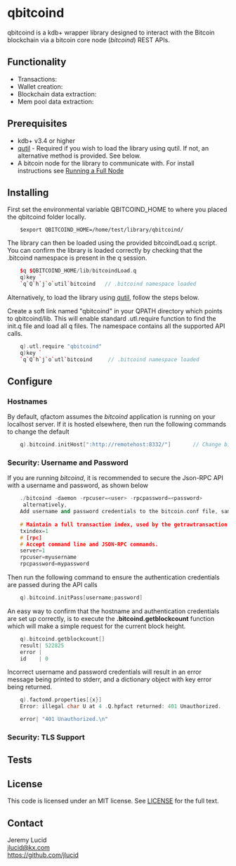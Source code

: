 # qbitcoind
qbitcoind is a kdb+ wrapper library designed to interact with the Bitcoin blockchain via a bitcoin core node (*bitcoind*) REST APIs. 

## Functionality
* Transactions: 
* Wallet creation:
* Blockchain data extraction:
* Mem pool data extraction:

## Prerequisites

* kdb+ v3.4 or higher
* [qutil](https://github.com/nugend/qutil) - Required if you wish to load the library using qutil.
  If not, an alternative method is provided. See below.
* A bitcoin node for the library to communicate with. For install instructions see [Running a Full Node]( https://bitcoin.org/en/full-node)

## Installing

First set the environmental variable QBITCOIND_HOME to where you placed the qbitcoind folder locally.
```
    $export QBITCOIND_HOME=/home/test/library/qbitcoind/
```
The library can then be loaded using the provided bitcoindLoad.q script.
You can confirm the library is loaded correctly by checking that the .bitcoind namespace is present in the q session.

```C++
    $q $QBITCOIND_HOME/lib/bitcoindLoad.q
    q)key `
    `q`Q`h`j`o`util`bitcoind   // .bitcoind namespace loaded
```

Alternatively, to load the library using [qutil](https://github.com/nugend/qutil), follow the steps below.

Create a soft link named "qbitcoind" in your QPATH directory which points to qbitcoind/lib. This will enable standard .utl.require function to find the init.q file and load all q files. The namespace contains all the supported API calls.

```C++
    q).utl.require "qbitcoind"
    q)key `
    `q`Q`h`j`o`utl`bitcoind     // .bitcoind namespace loaded
```    


## Configure

### Hostnames

By default, qfactom assumes the *bitcoind* application is running on your localhost server.
If it is hosted elsewhere, then run the following commands to change the default

```C++
    q).bitcoind.initHost[":http://remotehost:8332/"]       // Change bitcoind host location
```    
### Security: Username and Password


If you are running *bitcoind*, it is recommended to secure the Json-RPC API with a username and password, as shown below 
```C++
    ./bitcoind -daemon -rpcuser=<user> -rpcpassword=<password>
     alternatively,
    Add username and password credentials to the bitcoin.conf file, sample below
    
    # Maintain a full transaction index, used by the getrawtransaction rpc call.
    txindex=1
    # [rpc]
    # Accept command line and JSON-RPC commands.
    server=1
    rpcuser=myusername
    rpcpassword=mypassword

```
Then run the following command to ensure the authentication credentials are passed during the API calls
```C++
    q).bitcoind.initPass[username;password]
```
An easy way to confirm that the hostname and authentication credentials are set up correctly, is to execute the **.bitcoind.getblockcount** function which will make a simple request for the current block height.

```C++
    q).bitcoind.getblockcount[]
    result| 522825
    error |
    id    | 0
```

Incorrect username and password credentials will result in an error message being printed to stderr,
and a dictionary object with key error being returned.
```C++
    q).factomd.properties[{x}]
    Error: illegal char U at 4 .Q.hpfact returned: 401 Unauthorized.

    error| "401 Unauthorized.\n"
```
### Security: TLS Support


## Tests


## License

This code is licensed under an MIT license.  See [LICENSE](https://github.com/jlucid/qfactom/blob/master/LICENSE) for
the full text.

## Contact

Jeremy Lucid  
jlucid@kx.com  
https://github.com/jlucid  

